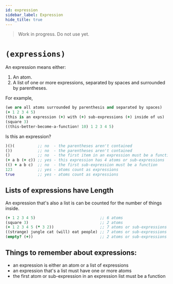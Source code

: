 ```yaml
---
id: expression
sidebar_label: Expression
hide_title: true
---
```


> Work in progress. Do not use yet.

# `(expressions)`

An expression means either:
  1. An atom. 
  2. A list of one or more expressions, separated by spaces and surrounded by
     parentheses.

For example,

``` clojure
(we are all atoms surrounded by parenthesis and separated by spaces)
(+ 1 2 3 4 5)
(this is an expression (+) with (+) sub-expressions (+) inside of us)
(square 3)
((this-better-become-a-function! 10) 1 2 3 4 5)
```

Is this an expression?

``` clojure
)()(          ;; no  - the parentheses aren't contained
())           ;; no  - the parentheses aren't contained
()            ;; no  - the first item in an expression must be a function
(+ a b (+ c)) ;; yes - this expression has 4 atoms or sub-expressions
(() + a b c)  ;; no  - the first sub-expression must be a function
123           ;; yes - atoms count as expressions
true          ;; yes - atoms count as expressions
```

## Lists of expressions have Length

An expression that's also a list is can be counted for the number of things 
inside.

``` clojure
(+ 1 2 3 4 5)                            ;; 6 atoms
(square 3)                               ;; 2 atoms
(+ 1 2 3 4 5 (* 3 2))                    ;; 7 atoms or sub-expressions
((strange) jungle cat (will) eat people) ;; 7 atoms or sub-expressions
(empty? (+))                             ;; 2 atoms or sub-expressions
```

## Things to remember about expressions:

- an expression is either an atom or a list of expressions
- an expression that's a list must have one or more atoms
- the first atom or sub-expression in an expression list must be a function
